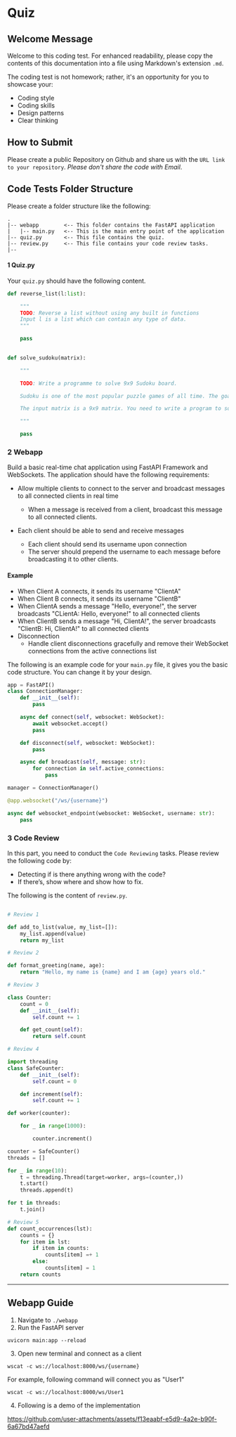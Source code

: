 # Quiz

## Welcome Message

Welcome to this coding test. For enhanced readability, please copy the contents of this documentation into a file using Markdown's extension `.md`.

The coding test is not homework; rather, it's an opportunity for you to showcase your:

- Coding style
- Coding skills
- Design patterns
- Clear thinking

## How to Submit

Please create a public Repository on Github and share us with the `URL link to your repository`. _Please don't share the code with Email_.

 

## Code Tests Folder Structure

Please create a folder structure like the following:


```
.
|-- webapp        <-- This folder contains the FastAPI application
|   |-- main.py   <-- This is the main entry point of the application
|-- quiz.py       <-- This file contains the quiz.
|-- review.py     <-- This file contains your code review tasks.
|--

```

 
#### 1 Quiz.py

Your `quiz.py` should have the following content.
```python
def reverse_list(l:list):

    """
    TODO: Reverse a list without using any built in functions
    Input l is a list which can contain any type of data.
    """

    pass

 
def solve_sudoku(matrix):

    """

    TODO: Write a programme to solve 9x9 Sudoku board.

    Sudoku is one of the most popular puzzle games of all time. The goal of Sudoku is to fill a 9×9 grid with numbers so that each row, column and 3×3 section contain all of the digits between 1 and 9. As a logic puzzle, Sudoku is also an excellent brain game.

    The input matrix is a 9x9 matrix. You need to write a program to solve it.

    """

    pass

```

### 2 Webapp
Build a basic real-time chat application using FastAPI Framework and WebSockets. The application should have the following requirements:

- Allow multiple clients to connect to the server and broadcast messages to all connected clients in real time
  - When a message is received from a client, broadcast this message to all connected clients.

- Each client should be able to send and receive messages
  - Each client should send its username upon connection
  - The server should prepend the username to each message before broadcasting it to other clients.

#### Example
- When Client A connects, it sends its username "ClientA"
- When Client B connects, it sends its username "ClientB"
- When ClientA sends a message "Hello, everyone!", the server broadcasts "CLientA: Hello, everyone!" to all connected clients
- When ClientB sends a message "Hi, ClientA!", the server broadcasts "ClientB: Hi, ClientA!" to all connected clients
- Disconnection
  - Handle client disconnections gracefully and remove their WebSocket connections from the active connections list

 
The following is an example code for your `main.py` file, it gives you the basic code structure. You can change it by your design.

 

```python
app = FastAPI()
class ConnectionManager:
    def __init__(self):
        pass

    async def connect(self, websocket: WebSocket):
        await websocket.accept()
        pass

    def disconnect(self, websocket: WebSocket):
        pass

    async def broadcast(self, message: str):
        for connection in self.active_connections:
            pass

manager = ConnectionManager()

@app.websocket("/ws/{username}")

async def websocket_endpoint(websocket: WebSocket, username: str):
    pass
```


### 3 Code Review

 

In this part, you need to conduct the `Code Reviewing` tasks. Please review the following code by:

- Detecting if is there anything wrong with the code?
- If there’s, show where and show how to fix.

The following is the content of `review.py`.

```python

# Review 1

def add_to_list(value, my_list=[]):
    my_list.append(value)
    return my_list

# Review 2

def format_greeting(name, age):
    return "Hello, my name is {name} and I am {age} years old."

# Review 3

class Counter:
    count = 0
    def __init__(self):
        self.count += 1

    def get_count(self):
        return self.count

# Review 4

import threading
class SafeCounter:
    def __init__(self):
        self.count = 0

    def increment(self):
        self.count += 1

def worker(counter):

    for _ in range(1000):

        counter.increment()

counter = SafeCounter()
threads = []

for _ in range(10):
    t = threading.Thread(target=worker, args=(counter,))
    t.start()
    threads.append(t)

for t in threads:
    t.join()

# Review 5
def count_occurrences(lst):
    counts = {}
    for item in lst:
        if item in counts:
            counts[item] =+ 1
        else:
            counts[item] = 1
    return counts
```
----
## Webapp Guide
1. Navigate to `./webapp `
2. Run the FastAPI server
```
uvicorn main:app --reload
```
3. Open new terminal and connect as a client
```
wscat -c ws://localhost:8000/ws/{username}
```
For example, following command will connect you as "User1"
```
wscat -c ws://localhost:8000/ws/User1
```
4. Following is a demo of the implementation
   

https://github.com/user-attachments/assets/f13eaabf-e5d9-4a2e-b90f-6a67bd47aefd

